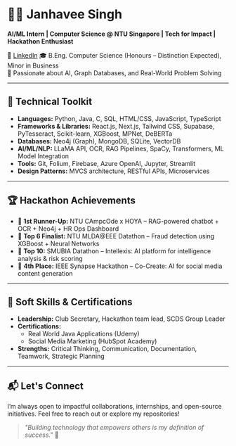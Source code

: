 # 👩‍💻 Janhavee Singh

**AI/ML Intern | Computer Science @ NTU Singapore | Tech for Impact | Hackathon Enthusiast**

🔗 [LinkedIn](https://www.linkedin.com/in/janhavee-singh-8649a9287/) 
🎓 B.Eng. Computer Science (Honours – Distinction Expected), Minor in Business  
🧠 Passionate about AI, Graph Databases, and Real-World Problem Solving

---

## 🔧 Technical Toolkit

- **Languages:** Python, Java, C, SQL, HTML/CSS, JavaScript, TypeScript  
- **Frameworks & Libraries:** React.js, Next.js, Tailwind CSS, Supabase, PyTesseract, Scikit-learn, XGBoost, MPNet, DeBERTa  
- **Databases:** Neo4j (Graph), MongoDB, SQLite, VectorDB  
- **AI/ML/NLP:** LLaMA API, OCR, RAG Pipelines, SpaCy, Transformers, ML Model Integration  
- **Tools:** Git, Folium, Firebase, Azure OpenAI, Jupyter, Streamlit  
- **Design Patterns:** MVCS architecture, RESTful APIs, Microservices  

---

## 🏆 Hackathon Achievements

- 🥈 **1st Runner-Up:** NTU CAmpcOde x HOYA – RAG-powered chatbot + OCR + Neo4j + HR Ops Dashboard  
- 🏅 **Top 6 Finalist:** NTU MLDA@EEE Datathon – Fraud detection using XGBoost + Neural Networks  
- 🏅 **Top 10:** SMUBIA Datathon – Intellexis: AI platform for intelligence analysis & risk scoring  
- 🏅 **4th Place:** IEEE Synapse Hackathon – Co-Create: AI for social media content generation  

---

## 🧠 Soft Skills & Certifications

- **Leadership:** Club Secretary, Hackathon team lead, SCDS Group Leader  
- **Certifications:**  
  - Real World Java Applications (Udemy)  
  - Social Media Marketing (HubSpot Academy)  
- **Strengths:** Critical Thinking, Communication, Documentation, Teamwork, Strategic Planning

---

## 📬 Let's Connect

I’m always open to impactful collaborations, internships, and open-source initiatives. Feel free to reach out or explore my repositories!

> _"Building technology that empowers others is my definition of success."_ 🚀

